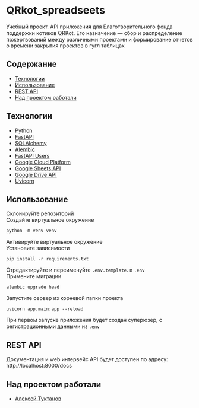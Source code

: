 # QRkot_spreadseets
Учебный проект. API приложения для Благотворительного фонда поддержки котиков QRKot. 
Его назначение — сбор и распределение пожертвований между различными проектами и формирование отчетов о времени закрытия проектов
в гугл таблицах

## Содержание
- [Технологии](#технологии)
- [Использование](#использование)
- [REST API](#rest-api)
- [Над проектом работали](#над-проектом-работали)

## Технологии
- [Python](https://www.python.org/)
- [FastAPI](https://fastapi.tiangolo.com/)
- [SQLAlchemy](http://www.sqlalchemy.org/)
- [Alembic](https://alembic.sqlalchemy.org/)
- [FastAPI Users](https://fastapi-users.github.io/fastapi-users/)
- [Google Cloud Platform](https://cloud.google.com/)
- [Google Sheets API](https://developers.google.com/sheets/api)
- [Google Drive API](https://developers.google.com/drive)
- [Uvicorn](https://www.uvicorn.org/)

## Использование
Склонируйте репозиторий  
Создайте виртуальное окружение 
```
python -m venv venv
```
Активируйте виртуальное окружение  
Установите зависимости 
```
pip install -r requirements.txt
```
Отредактируйте и переименуйте  `.env.template`. в  `.env`  
Примените миграции
```
alembic upgrade head
```
Запустите сервер из корневой папки проекта
```
uvicorn app.main:app --reload
```
При первом запуске приложения будет создан суперюзер, с регистрационными данными из `.env`  

## REST API
Документация и web интервейс API будет доступен по адресу: http://localhost:8000/docs

## Над проектом работали
- [Алексей Туктанов](https://t.me/atuktanov)

